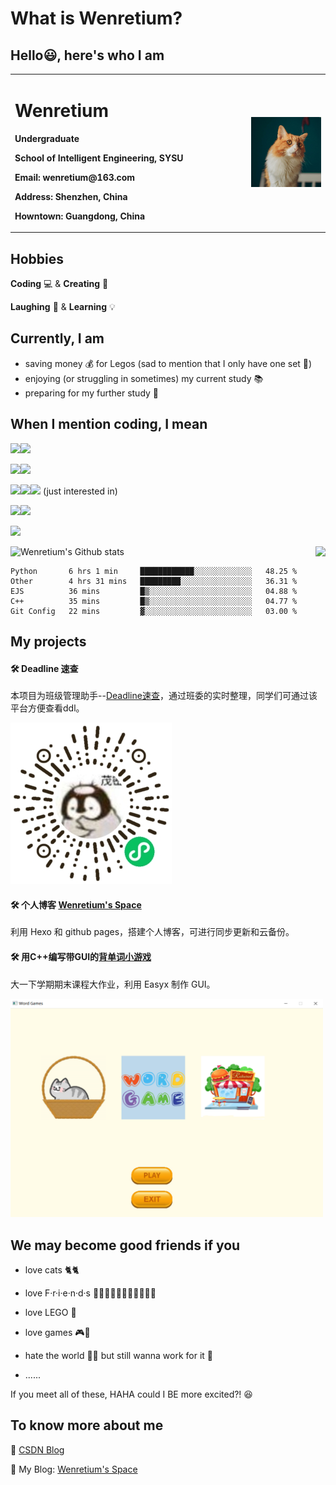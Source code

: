 # What is Wenretium?



## Hello😃, here's who I am

<table border="0">
  <tr>
    <td width="75%">
      <h1>Wenretium</h1>
      <p><b>Undergraduate</b></p>
      <p><b>School of Intelligent Engineering, SYSU</b></p>
      <p><b>Email: wenretium@163.com</b></p>
      <p><b>Address: Shenzhen, China</b></p>
      <p><b>Howntown: Guangdong, China</b></p>
    </td>
    <td width="25%">
      <img src="images/me.jpg" width="100%">     
    </td>
  </tr>
</table>



## Hobbies

**Coding** 💻 & **Creating** 🎨

**Laughing** 🤣 & **Learning** 💡



## Currently, I am
+ saving money 💰 for Legos (sad to mention that I only have one set 🧱)
+ enjoying (or struggling in sometimes) my current study 📚
+ preparing for my further study 📜



## When I mention coding, I mean

[![](https://img.shields.io/badge/Windows-10-2376bc?style=flat-square&logo=windows&logoColor=ffffff)](https://www.microsoft.com/windows/get-windows-10)[![](https://img.shields.io/badge/Linux-Ubuntu-2376bc?style=flat-square&logo=ubuntu&logoColor=ffffff)](https://ubuntu.com/)

[![](https://img.shields.io/badge/-Python-3776AB?style=flat-square&logo=python&logoColor=ffffff)](https://www.python.org/)[![](https://img.shields.io/badge/-C++-269539?style=flat-square&logo=c%2B%2B&logoColor=ffffff)](https://www.cplusplus.com/)

[![](https://img.shields.io/badge/-JavaScript-f7e018?style=flat-square&logo=javascript&logoColor=white)](https://www.ecma-international.org/)[![](https://img.shields.io/badge/-HTML5-E34F26?style=flat-square&logo=html5&logoColor=white)](https://html.spec.whatwg.org/)[![](https://img.shields.io/badge/-CSS3-1572B6?style=flat-square&logo=css3&logoColor=white)](https://www.w3.org/Style/CSS/) (just interested in)

[![](https://img.shields.io/badge/-PyTorch-269539?style=flat-square&logo=pytorch&logoColor=white)](https://pytorch.org/)[![](https://img.shields.io/badge/-Tensorflow-fcc624?style=flat-square&logo=tensorflow&logoColor=white)](https://www.tensorflow.org/)

[![](https://img.shields.io/badge/-Markdown-2496ED?style=flat-square&logo=markdown&logoColor=white)](https://daringfireball.net/projects/markdown/)

![Wenretium's Github stats](https://github-readme-stats.vercel.app/api?username=Wenretium&show_icons=true)<img align="right" src="https://github-readme-stats.vercel.app/api/top-langs/?username=Wenretium">

<!--START_SECTION:waka-->
```text
Python       6 hrs 1 min     ████████████░░░░░░░░░░░░░   48.25 % 
Other        4 hrs 31 mins   █████████░░░░░░░░░░░░░░░░   36.31 % 
EJS          36 mins         █▒░░░░░░░░░░░░░░░░░░░░░░░   04.88 % 
C++          35 mins         █▒░░░░░░░░░░░░░░░░░░░░░░░   04.77 % 
Git Config   22 mins         ▓░░░░░░░░░░░░░░░░░░░░░░░░   03.00 % 
```
<!--END_SECTION:waka-->



## My projects

#### 🛠 Deadline 速查

本项目为班级管理助手--[Deadline速查](https://github.com/Wenretium/DDL_Quick_Check)，通过班委的实时整理，同学们可通过该平台方便查看ddl。

![img](https://github.com/Wenretium/DDL_Quick_Check/raw/main/README_imgs/ddl%E9%80%9F%E6%9F%A5.jpg)

#### 🛠 个人博客 [Wenretium's Space](https://wenretium.github.io/) 

利用 Hexo 和 github pages，搭建个人博客，可进行同步更新和云备份。

#### 🛠 用C++编写带GUI的[背单词小游戏](https://github.com/Wenretium/Word-Games)

大一下学期期末课程大作业，利用 Easyx 制作 GUI。

<img src="README/image-20210602234201109.png" alt="image-20210602234201109" width="500" />



## We may become good friends if you

+ love cats 🐈🐈

+ love F·r·i·e·n·d·s 👨🏻‍🤝‍👨🏻👫👩🏼‍🤝‍👩🏻

+ love LEGO 🧱

+ love games 🎮🎡

+ hate the world 🤷‍♀️ but still wanna work for it 🙌

+ ......

If you meet all of these, HAHA could I BE more excited?! 😆



## To know more about me

📌 [CSDN Blog](https://blog.csdn.net/weixin_45725902?spm=1000.2115.3001.5343)

📌 My Blog: [Wenretium's Space](https://wenretium.github.io/) 

 
